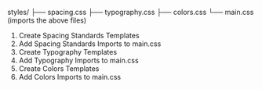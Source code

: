 styles/
  ├── spacing.css 
  ├── typography.css
  ├── colors.css
  └── main.css        (imports the above files)

  1. Create Spacing Standards Templates
  2. Add Spacing Standards Imports to main.css
  3. Create Typography Templates
  4. Add Typography Imports to main.css
  5. Create Colors Templates
  6. Add Colors Imports to main.css
